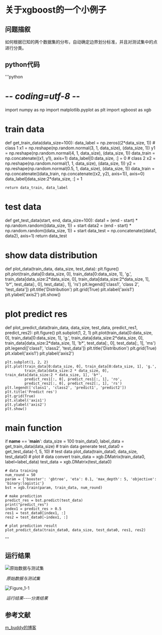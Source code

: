 关于xgboost的一个小例子
=======================

问题描叙
--------

如何根据已知的两个数据集的分布，自动确定边界划分标准，并且对测试集中的点进行分类。

python代码
----------

'''python

-*- coding=utf-8 -*-
====================

import numpy as np
import matplotlib.pyplot as plt
import xgboost as xgb

train data
==========

def get\_train\_data(data\_size=100):
data\_label = np.zeros((2\*data\_size, 1))
\# class 1
x1 = np.reshape(np.random.normal(3, 1, data\_size), (data\_size, 1))
y1 = np.reshape(np.random.normal(4, 1, data\_size), (data\_size, 1))
data\_train = np.concatenate((x1, y1), axis=1)
data\_label\[0:data\_size, :\] = 0
\# class 2
x2 = np.reshape(np.random.normal(1, 1, data\_size), (data\_size, 1))
y2 = np.reshape(np.random.normal(0.5, 1, data\_size), (data\_size, 1))
data\_train = np.concatenate((data\_train, np.concatenate((x2, y2), axis=1)), axis=0)
data\_label\[data\_size:2\*data\_size, :\] = 1

    return data_train, data_label

test data
=========

def get\_test\_data(start, end, data\_size=100):
data1 = (end - start) \* np.random.random((data\_size, 1)) + start
data2 = (end - start) \* np.random.random((data\_size, 1)) + start
data\_test = np.concatenate((data1, data2), axis=1)
return data\_test

show data distribution
======================

def plot\_data(train\_data, data\_size, test\_data):
plt.figure()
plt.plot(train\_data\[0:data\_size, 0\], train\_data\[0:data\_size, 1\], 'g.',
train\_data\[data\_size:2\*data\_size, 0\], train\_data\[data\_size:2\*data\_size, 1\], 'b\*',
test\_data\[:, 0\], test\_data\[:, 1\], 'rs')
plt.legend(\['class1', 'class 2', 'test\_data'\])
plt.title('Distribution')
plt.grid(True)
plt.xlabel('axis1')
plt.ylabel('axis2')
plt.show()

plot predict res
================

def plot\_predict\_data(train\_data, data\_size, test\_data, predict\_res1, predict\_res2):
plt.figure()
plt.subplot(1, 2, 1)
plt.plot(train\_data\[0:data\_size, 0\], train\_data\[0:data\_size, 1\], 'g.',
train\_data\[data\_size:2\*data\_size, 0\], train\_data\[data\_size:2\*data\_size, 1\], 'b\*',
test\_data\[:, 0\], test\_data\[:, 1\], 'ms')
plt.legend(\['class1', 'class2', 'test\_data'\])
plt.title('Distribution')
plt.grid(True)
plt.xlabel('axis1')
plt.ylabel('axis2')

    plt.subplot(1, 2, 2)
    plt.plot(train_data[0:data_size, 0], train_data[0:data_size, 1], 'g.',
             train_data[data_size:2 * data_size, 0], train_data[data_size:2 * data_size, 1], 'b*',
             predict_res1[:, 0], predict_res1[:, 1], 'ro',
             predict_res2[:, 0], predict_res2[:, 1], 'rs')
    plt.legend(['class1', 'class2', 'predict1', 'predict2'])
    plt.title('Predict res')
    plt.grid(True)
    plt.xlabel('axis1')
    plt.ylabel('axis2')
    plt.show()

main function
=============

if **name** == '**main**':
data\_size = 100
train\_data0, label\_data = get\_train\_data(data\_size) \# train data generate
test\_data0 = get\_test\_data(-1, 5, 10) \# test data
plot\_data(train\_data0, data\_size, test\_data0) \# plot
\# data convert
train\_data = xgb.DMatrix(train\_data0, label=label\_data)
test\_data = xgb.DMatrix(test\_data0)

    # data training
    num_round = 50
    param = {'booster': 'gbtree', 'eta': 0.1, 'max_depth': 5, 'objective': 'binary:logistic'}
    bst = xgb.train(param, train_data, num_round)

    # make prediction
    predict_res = bst.predict(test_data)
    print("predict_res")
    index1 = predict_res > 0.5
    res1 = test_data0[index1, :]
    res2 = test_data0[~index1, :]

    # plot prediction result
    plot_predict_data(train_data0, data_size, test_data0, res1, res2)

'''

运行结果
--------

![原始数据与测试集](C:\Users\26325\Desktop\Figure_1.png%22原始数据与测试集%22)

​ *原始数据与测试集*

![Figure\_1-1](C:\Users\26325\Desktop\Figure_1-1.png)

​ *运行结果----分类结果*

参考文献
--------

[m\_buddy的博客](https://blog.csdn.net/m_buddy/article/details/79341058#commentBox)
